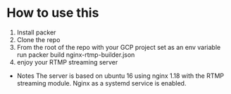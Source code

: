 # How to use this

1. Install packer
2. Clone the repo
3. From the root of the repo with your GCP project set as an env variable run packer build nginx-rtmp-builder.json
4. enjoy your RTMP streaming server

- Notes
The server is based on ubuntu 16 using nginx 1.18 with the RTMP streaming module. Nginx as a systemd service is enabled.